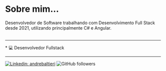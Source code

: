 <h1>Sobre mim...</h1>
<p>
  Desenvolvedor de Software trabalhando com Desenvolvimento Full Stack desde 2021, utilizando principalmente C# e Angular.<br>
  <br>
</p>

<hr>
* 💻 Desenvolvedor Fullstack 
<hr>

[![Linkedin: andrebaltieri](https://img.shields.io/badge/-andrebaltieri-blue?style=flat-square&logo=Linkedin&logoColor=white&link=https://www.linkedin.com/in/andrebaltieri/)](https://www.linkedin.com/in/viniciusbenicio/)
![GitHub followers](https://img.shields.io/github/followers/viniciusbenicio?label=Follow&style=social)

